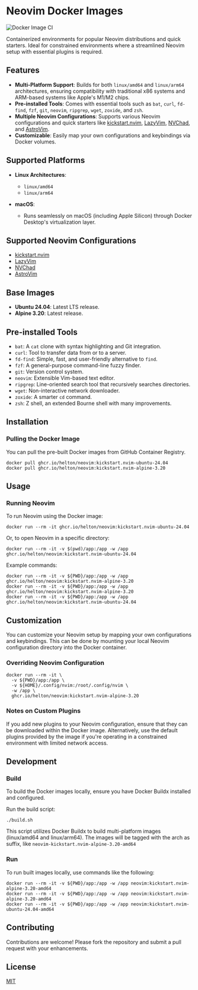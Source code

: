 # Neovim Docker Images

![Docker Image CI](https://github.com/helton/neovim/actions/workflows/build.yml/badge.svg)

Containerized environments for popular Neovim distributions and quick starters. Ideal for constrained environments where a streamlined Neovim setup with essential plugins is required.

## Features

- **Multi-Platform Support**: Builds for both `linux/amd64` and `linux/arm64` architectures, ensuring compatibility with traditional x86 systems and ARM-based systems like Apple's M1/M2 chips.
- **Pre-installed Tools**: Comes with essential tools such as `bat`, `curl`, `fd-find`, `fzf`, `git`, `neovim`, `ripgrep`, `wget`, `zoxide`, and `zsh`.
- **Multiple Neovim Configurations**: Supports various Neovim configurations and quick starters like [kickstart.nvim](https://github.com/nvim-lua/kickstart.nvim), [LazyVim](https://github.com/LazyVim/LazyVim), [NVChad](https://github.com/NvChad/NVChad), and [AstroVim](https://github.com/AstroNvim/AstroNvim).
- **Customizable**: Easily map your own configurations and keybindings via Docker volumes.

## Supported Platforms

- **Linux Architectures**:
  - `linux/amd64`
  - `linux/arm64`

- **macOS**:
  - Runs seamlessly on macOS (including Apple Silicon) through Docker Desktop's virtualization layer.

## Supported Neovim Configurations

- [kickstart.nvim](https://github.com/nvim-lua/kickstart.nvim)
- [LazyVim](https://github.com/LazyVim/LazyVim)
- [NVChad](https://github.com/NvChad/NVChad)
- [AstroVim](https://github.com/AstroNvim/AstroNvim)

## Base Images

- **Ubuntu 24.04**: Latest LTS release.
- **Alpine 3.20**: Latest release.

## Pre-installed Tools

- `bat`: A `cat` clone with syntax highlighting and Git integration.
- `curl`: Tool to transfer data from or to a server.
- `fd-find`: Simple, fast, and user-friendly alternative to `find`.
- `fzf`: A general-purpose command-line fuzzy finder.
- `git`: Version control system.
- `neovim`: Extensible Vim-based text editor.
- `ripgrep`: Line-oriented search tool that recursively searches directories.
- `wget`: Non-interactive network downloader.
- `zoxide`: A smarter `cd` command.
- `zsh`: Z shell, an extended Bourne shell with many improvements.

## Installation

### Pulling the Docker Image

You can pull the pre-built Docker images from GitHub Container Registry.

```shell
docker pull ghcr.io/helton/neovim:kickstart.nvim-ubuntu-24.04
docker pull ghcr.io/helton/neovim:kickstart.nvim-alpine-3.20
```

## Usage

### Running Neovim

To run Neovim using the Docker image:

```shell
docker run --rm -it ghcr.io/helton/neovim:kickstart.nvim-ubuntu-24.04
```

Or, to open Neovim in a specific directory:

```shell
docker run --rm -it -v $(pwd)/app:/app -w /app ghcr.io/helton/neovim:kickstart.nvim-ubuntu-24.04
```

Example commands:

```shell
docker run --rm -it -v ${PWD}/app:/app -w /app ghcr.io/helton/neovim:kickstart.nvim-alpine-3.20
docker run --rm -it -v ${PWD}/app:/app -w /app ghcr.io/helton/neovim:kickstart.nvim-alpine-3.20
docker run --rm -it -v ${PWD}/app:/app -w /app ghcr.io/helton/neovim:kickstart.nvim-ubuntu-24.04
```

## Customization

You can customize your Neovim setup by mapping your own configurations and keybindings. This can be done by mounting your local Neovim configuration directory into the Docker container.

### Overriding Neovim Configuration

```shell
docker run --rm -it \
  -v ${PWD}/app:/app \
  -v ${HOME}/.config/nvim:/root/.config/nvim \
  -w /app \
  ghcr.io/helton/neovim:kickstart.nvim-alpine-3.20
```

### Notes on Custom Plugins

If you add new plugins to your Neovim configuration, ensure that they can be downloaded within the Docker image. Alternatively, use the default plugins provided by the image if you're operating in a constrained environment with limited network access.

## Development

### Build

To build the Docker images locally, ensure you have Docker Buildx installed and configured.

Run the build script:

```shell
./build.sh
```

This script utilizes Docker Buildx to build multi-platform images (linux/amd64 and linux/arm64).
The images will be tagged with the arch as suffix, like `neovim-kickstart.nvim-alpine-3.20-amd64`

### Run

To run built images locally, use commands like the following:

```shell
docker run --rm -it -v ${PWD}/app:/app -w /app neovim:kickstart.nvim-alpine-3.20-amd64
docker run --rm -it -v ${PWD}/app:/app -w /app neovim:kickstart.nvim-alpine-3.20-amd64
docker run --rm -it -v ${PWD}/app:/app -w /app neovim:kickstart.nvim-ubuntu-24.04-amd64
```

## Contributing

Contributions are welcome! Please fork the repository and submit a pull request with your enhancements.

## License

[MIT](LICENSE)
